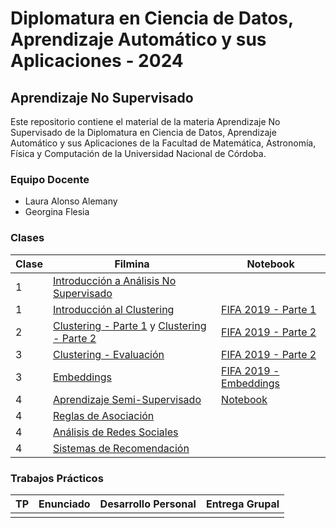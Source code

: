 # Diplomatura en Ciencia de Datos, Aprendizaje Automático y sus Aplicaciones - 2024

## Aprendizaje No Supervisado

Este repositorio contiene el material de la materia Aprendizaje No Supervisado de la Diplomatura en Ciencia de Datos, Aprendizaje Automático y sus Aplicaciones de la Facultad de Matemática, Astronomía, Física y Computación de la Universidad Nacional de Córdoba.

### Equipo Docente

- Laura Alonso Alemany
- Georgina Flesia

### Clases

| Clase | Filmina | Notebook |
|-------|---------|----------|
| 1 | [Introducción a Análisis No Supervisado](./clases/filminas/clase1_intro.pdf) | |
| 1 | [Introducción al Clustering](./clases/filminas/clase1_intro_clustering.pdf) | [FIFA 2019 - Parte 1](./clases/notebooks/ntb_clustering_1_fifa2019_Colab.ipynb) |
| 2 | [Clustering - Parte 1](./clases/filminas/clase2_clustering.pdf) y [Clustering - Parte 2](./clases/filminas/clase2_clustering2.pdf) | [FIFA 2019 - Parte 2](./clases/notebooks/ntb_clustering_2_fifa2019_Colab.ipynb) |
| 3 | [Clustering - Evaluación](./clases/filminas/clase3_evaluacion_de_clustering.pdf) | [FIFA 2019 - Parte 2](./clases/notebooks/ntb_clustering_2_fifa2019_Colab.ipynb) |
| 3 | [Embeddings](./clases/filminas/clase3_embeddings.pdf) | [FIFA 2019 - Embeddings](./clases/notebooks/ntb_embeddings_fifa2019.ipynb) |
| 4 | [Aprendizaje Semi-Supervisado](./clases/filminas/clase4_aprendizaje_semisupervisado.pdf) | [Notebook](./clases/notebooks/ntb_semisup_y_self_learning_imagen.ipynb) |
| 4 | [Reglas de Asociación](./clases/filminas/clase4_reglas_de_asociacion.pdf) | |
| 4 | [Análisis de Redes Sociales](./clases/filminas/clase4_analisis_de_redes_sociales.pdf) | |
| 4 | [Sistemas de Recomendación](./clases/filminas/clase4_sistemas_de_recomendacion.pdf) | |

### Trabajos Prácticos

| TP | Enunciado | Desarrollo Personal | Entrega Grupal |
|----|-----------|---------------------|----------------|
| | | | |
